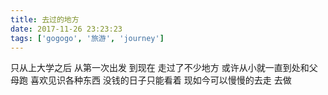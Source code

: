 ```yaml
---
title: 去过的地方
date: 2017-11-26 23:23:23
tags: ['gogogo', '旅游', 'journey']
---
```

只从上大学之后
从第一次出发 到现在 走过了不少地方
或许从小就一直到处和父母跑 喜欢见识各种东西 没钱的日子只能看着 现如今可以慢慢的去走 去做

